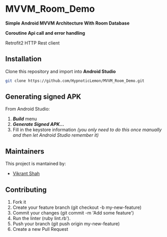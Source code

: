 # MVVM_Room_Demo

**Simple Android MVVM Architecture With Room Database**

**Coroutine Api call and error handling**

Retrofit2 HTTP Rest client

## Installation
Clone this repository and import into **Android Studio**
```bash
git clone https://github.com/HypnoticLemon/MVVM_Room_Demo.git
```

## Generating signed APK
From Android Studio:
1. ***Build*** menu
2. ***Generate Signed APK...***
3. Fill in the keystore information *(you only need to do this once manually and then let Android Studio remember it)*

## Maintainers
This project is mantained by:
* [Vikrant Shah](http://github.com/HypnoticLemon)


## Contributing

1. Fork it
2. Create your feature branch (git checkout -b my-new-feature)
3. Commit your changes (git commit -m 'Add some feature')
4. Run the linter (ruby lint.rb').
5. Push your branch (git push origin my-new-feature)
6. Create a new Pull Request
